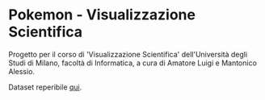 # Pokemon - Visualizzazione Scientifica
Progetto per il corso di 'Visualizzazione Scientifica' dell'Università degli Studi di Milano, facoltà di Informatica, a cura di Amatore Luigi e Mantonico Alessio.

Dataset reperibile [qui](https://www.kaggle.com/datasets/maca11/all-pokemon-dataset).
